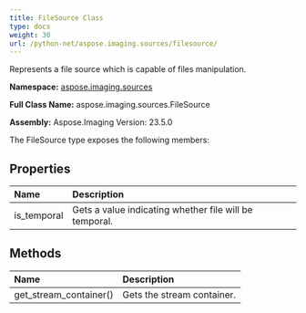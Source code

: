 ```yaml
---
title: FileSource Class
type: docs
weight: 30
url: /python-net/aspose.imaging.sources/filesource/
---
```


Represents a file source which is capable of files manipulation.

**Namespace:** [aspose.imaging.sources](/imaging/python-net/aspose.imaging.sources/)

**Full Class Name:** aspose.imaging.sources.FileSource

**Assembly:**  Aspose.Imaging Version: 23.5.0

The FileSource type exposes the following members:
## **Properties**
|**Name**|**Description**|
| :- | :- |
|is_temporal|Gets a value indicating whether file will be temporal.|
## **Methods**
|**Name**|**Description**|
| :- | :- |
|get_stream_container()|Gets the stream container.|
